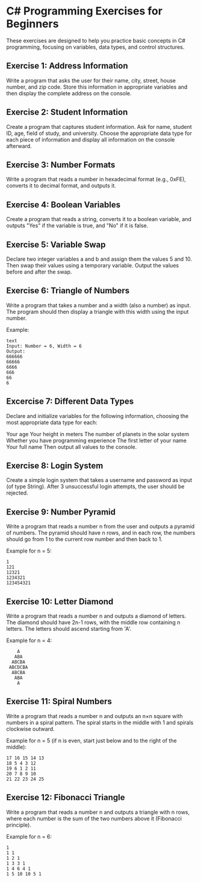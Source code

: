 # C# Programming Exercises for Beginners

These exercises are designed to help you practice basic concepts in C# programming, focusing on variables, data types, and control structures.

## Exercise 1: Address Information

Write a program that asks the user for their name, city, street, house number, and zip code. Store this information in appropriate variables and then display the complete address on the console.

## Exercise 2: Student Information

Create a program that captures student information. Ask for name, student ID, age, field of study, and university. Choose the appropriate data type for each piece of information and display all information on the console afterward.

## Exercise 3: Number Formats

Write a program that reads a number in hexadecimal format (e.g., 0xFE), converts it to decimal format, and outputs it.

## Exercise 4: Boolean Variables

Create a program that reads a string, converts it to a boolean variable, and outputs "Yes" if the variable is true, and "No" if it is false.

## Exercise 5: Variable Swap

Declare two integer variables a and b and assign them the values 5 and 10. Then swap their values using a temporary variable. Output the values before and after the swap.

## Exercise 6: Triangle of Numbers

Write a program that takes a number and a width (also a number) as input. The program should then display a triangle with this width using the input number.

Example:

```
text
Input: Number = 6, Width = 6
Output:
666666
66666
6666
666
66
6
```

## Excercise 7: Different Data Types

Declare and initialize variables for the following information, choosing the most appropriate data type for each:

Your age
Your height in meters
The number of planets in the solar system
Whether you have programming experience
The first letter of your name
Your full name
Then output all values to the console.

## Exercise 8: Login System

Create a simple login system that takes a username and password as input (of type String). After 3 unsuccessful login attempts, the user should be rejected.

## Exercise 9: Number Pyramid

Write a program that reads a number n from the user and outputs a pyramid of numbers. The pyramid should have n rows, and in each row, the numbers should go from 1 to the current row number and then back to 1.

Example for n = 5:

```
1
121
12321
1234321
123454321
```

## Exercise 10: Letter Diamond

Write a program that reads a number n and outputs a diamond of letters. The diamond should have 2n-1 rows, with the middle row containing n letters. The letters should ascend starting from 'A'.

Example for n = 4:

```
    A
   ABA
  ABCBA
 ABCDCBA
  ABCBA
   ABA
    A
```

## Exercise 11: Spiral Numbers

Write a program that reads a number n and outputs an n×n square with numbers in a spiral pattern. The spiral starts in the middle with 1 and spirals clockwise outward.

Example for n = 5 (if n is even, start just below and to the right of the middle):

```
17 16 15 14 13
18 5 4 3 12
19 6 1 2 11
20 7 8 9 10
21 22 23 24 25
```

## Exercise 12: Fibonacci Triangle

Write a program that reads a number n and outputs a triangle with n rows, where each number is the sum of the two numbers above it (Fibonacci principle).

Example for n = 6:

```
1
1 1
1 2 1
1 3 3 1
1 4 6 4 1
1 5 10 10 5 1
```
